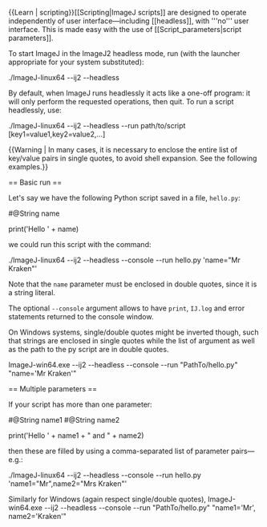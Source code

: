 {{Learn | scripting}}[[Scripting|ImageJ scripts]] are designed to operate independently of user interface—including [[headless]], with '''no''' user interface. This is made easy with the use of [[Script_parameters|script parameters]].

To start ImageJ in the ImageJ2 headless mode, run (with the launcher appropriate for your system substituted):

<source>
./ImageJ-linux64 --ij2 --headless
</source>

By default, when ImageJ runs headlessly it acts like a one-off program: it will only perform the requested operations, then quit. To run a script headlessly, use:

<source>
./ImageJ-linux64 --ij2 --headless --run path/to/script [key1=value1,key2=value2,...]
</source>

{{Warning | In many cases, it is necessary to enclose the entire list of key/value pairs in single quotes, to avoid shell expansion. See the following examples.}}

== Basic run ==

Let's say we have the following Python script saved in a file, <code>hello.py</code>:

<source lang="python">
#@String name

print('Hello ' + name)
</source>

we could run this script with the command:

<source>
./ImageJ-linux64 --ij2 --headless --console --run hello.py 'name="Mr Kraken"'
</source>

Note that the <code>name</code> parameter must be enclosed in double quotes, since it is a string literal.  

The optional <code>--console</code> argument allows to have <code>print</code>, <code>IJ.log</code> and error statements returned to the console window.


On Windows systems, single/double quotes might be inverted though, such that strings are enclosed in single quotes while the list of argument as well as the path to the py script are in double quotes.

<source>
ImageJ-win64.exe --ij2 --headless --console --run "PathTo/hello.py" "name='Mr Kraken'"
</source>

== Multiple parameters ==

If your script has more than one parameter:

<source lang="python">
#@String name1
#@String name2

print('Hello ' + name1 + " and " + name2)
</source>

then these are filled by using a comma-separated list of parameter pairs—e.g.:

<source>
./ImageJ-linux64 --ij2 --headless --console --run hello.py 'name1="Mr",name2="Mrs Kraken"'
</source>

Similarly for Windows (again respect single/double quotes),
<source>
ImageJ-win64.exe --ij2 --headless --console --run "PathTo/hello.py" "name1='Mr', name2='Kraken'"
</source>
